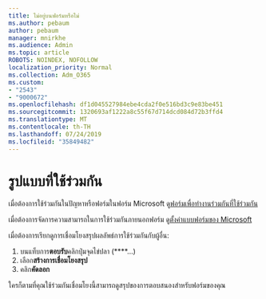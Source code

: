 ```yaml
---
title: ไม่อยู่บนฟอร์มหรือไม่
ms.author: pebaum
author: pebaum
manager: mnirkhe
ms.audience: Admin
ms.topic: article
ROBOTS: NOINDEX, NOFOLLOW
localization_priority: Normal
ms.collection: Adm_O365
ms.custom:
- "2543"
- "9000672"
ms.openlocfilehash: df1d045527984ebe4cda2f0e516bd3c9e83be451
ms.sourcegitcommit: 1320693af1222a8c55f67d714dcd084d72b3ffd4
ms.translationtype: MT
ms.contentlocale: th-TH
ms.lasthandoff: 07/24/2019
ms.locfileid: "35849482"
---
```

# <a name="share-a-form"></a>รูปแบบที่ใช้ร่วมกัน

เมื่อต้องการใช้ร่วมกันในปัญหาหรือฟอร์มในฟอร์ม Microsoft ดู[ฟอร์มเพื่อทำงานร่วมกันที่ใช้ร่วมกัน](https://support.office.com/article/Share-a-form-to-collaborate-d5bb5cf0-8401-4c15-bb8c-8e108cd7e69b)

เมื่อต้องการจัดการความสามารถในการใช้ร่วมกันภายนอกฟอร์ม ดู[ตั้งค่าแบบฟอร์มของ Microsoft](https://support.office.com/article/set-up-microsoft-forms-cc52287a-4550-464d-9a1b-457bf9df2240?ui=en-US&rs=en-US&ad=US#PickTab=Configure) 

เมื่อต้องการเรียกดูการเชื่อมโยงสรุปผลลัพธ์การใช้ร่วมกันกับผู้อื่น:

1. บนแท็บการ**ตอบรับ**คลิกปุ่มจุดไข่ปลา (****...)
3. เลือก**สร้างการเชื่อมโยงสรุป**
4. คลิก**คัดลอก**

ใครก็ตามที่คุณใช้ร่วมกันเชื่อมโยงนี้สามารถดูสรุปของการตอบสนองสำหรับฟอร์มของคุณ